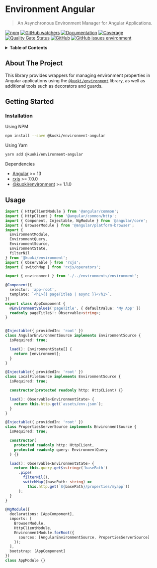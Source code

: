 # Environment Angular

> An Asynchronous Environment Manager for Angular Applications.

[![npm](https://img.shields.io/npm/v/@kuoki/environment-angular?logo=npm&style=flat-square)](https://www.npmjs.com/package/@kuoki/environment-angular) [![GitHub watchers](https://img.shields.io/github/watchers/ricardojbarrios/kuoki?logo=github&style=flat-square)](https://github.com/RicardoJBarrios/kuoki) [![Documentation](https://img.shields.io/badge/documentation-done-blue?style=flat-square)](https://ricardojbarrios.github.io/kuoki/environment-angular/) [![Coverage](https://img.shields.io/sonar/coverage/kuoki-environment-angular/master?server=https%3A%2F%2Fsonarcloud.io&style=flat-square)](https://ricardojbarrios.github.io/kuoki/environment-angular/coverage/) [![Quality Gate Status](https://img.shields.io/sonar/quality_gate/kuoki-environment-angular?logo=sonarcloud&server=https%3A%2F%2Fsonarcloud.io&style=flat-square)](https://sonarcloud.io/project/overview?id=kuoki-environment-angular) [![GitHub](https://img.shields.io/github/license/ricardojbarrios/kuoki?style=flat-square)](https://github.com/RicardoJBarrios/kuoki/blob/main/LICENSE.md) [![GitHub issues environment](https://img.shields.io/github/issues/ricardojbarrios/kuoki/environment-angular?logo=github&label=issues&style=flat-square)](https://github.com/RicardoJBarrios/kuoki/labels/environment-angular)

<details>
  <summary><strong>Table of Contents</strong></summary>
  <ol>
    <li><a href="#about-the-project">About The Project</a></li>
    <li><a href="#getting-started">Getting Started</a></li>
    <li><a href="#usage">Usage</a></li>
  </ol>
</details>

## About The Project

This library provides wrappers for managing environment properties in Angular applications using the [`@kuoki/environment`](https://ricardojbarrios.github.io/kuoki/environment/) library, as well as additional tools such as decorators and guards.

## Getting Started

### Installation

Using NPM

```sh
npm install --save @kuoki/environment-angular
```

Using Yarn

```sh
yarn add @kuoki/environment-angular
```

Dependencies

- [Angular](https://angular.io) >= 13
- [rxjs](https://rxjs.dev) >= 7.0.0
- [@kuoki/environment](https://ricardojbarrios.github.io/kuoki/environment) >= 1.1.0

## Usage

```ts
import { HttpClientModule } from '@angular/common';
import { HttpClient } from '@angular/common/http';
import { Component, Injectable, NgModule } from '@angular/core';
import { BrowserModule } from '@angular/platform-browser';
import {
  EnvironmentModule,
  EnvironmentQuery,
  EnvironmentSource,
  EnvironmentState,
  filterNil
} from '@kuoki/environment';
import { Observable } from 'rxjs';
import { switchMap } from 'rxjs/operators';

import { environment } from './../environments/environment';

@Component({
  selector: 'app-root',
  template: `<h1>{{ pageTitle$ | async }}</h1>`,
})
export class AppComponent {
  @EnvironmentValue$('pageTitle', { defaultValue: 'My App' })
  readonly pageTitle$!: Observable<string>;
}


@Injectable({ providedIn: 'root' })
class AngularEnvironmentSource implements EnvironmentSource {
  isRequired: true;

  load(): EnvironmentState[] {
    return [environment];
  }
}

@Injectable({ providedIn: 'root' })
class LocalFileSource implements EnvironmentSource {
  isRequired: true;

  constructor(protected readonly http: HttpCLient) {}

  load(): Observable<EnvironmentState> {
    return this.http.get(`assets/env.json`);
  }
}

@Injectable({ providedIn: 'root' })
class PropertiesServerSource implements EnvironmentSource {
  isRequired: true;

  constructor(
    protected readonly http: HttpCLient,
    protected readonly query: EnvironmentQuery
  ) {}

  load(): Observable<EnvironmentState> {
    return this.query.get$<string>('basePath')
      .pipe(
        filterNil(),
        switchMap((basePath: string) =>
          this.http.get(`${basePath}/properties/myapp`))
      );
  }
}

@NgModule({
  declarations: [AppComponent],
  imports: [
    BrowserModule,
    HttpClientModule,
    EnvironmentModule.forRoot({
      sources: [AngularEnvironmentSource, PropertiesServerSource]
    });
  ],
  bootstrap: [AppComponent]
})
class AppModule {}
```
